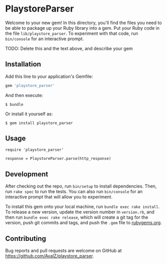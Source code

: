 # PlaystoreParser

Welcome to your new gem! In this directory, you'll find the files you need to be able to package up your Ruby library into a gem. Put your Ruby code in the file `lib/playstore_parser`. To experiment with that code, run `bin/console` for an interactive prompt.

TODO: Delete this and the text above, and describe your gem

## Installation

Add this line to your application's Gemfile:

```ruby
gem 'playstore_parser'
```

And then execute:

    $ bundle

Or install it yourself as:

    $ gem install playstore_parser

## Usage

    require 'playstore_parser'
    
    response = PlaystoreParser.parse(http_response)

## Development

After checking out the repo, run `bin/setup` to install dependencies. Then, run `rake spec` to run the tests. You can also run `bin/console` for an interactive prompt that will allow you to experiment.

To install this gem onto your local machine, run `bundle exec rake install`. To release a new version, update the version number in `version.rb`, and then run `bundle exec rake release`, which will create a git tag for the version, push git commits and tags, and push the `.gem` file to [rubygems.org](https://rubygems.org).

## Contributing

Bug reports and pull requests are welcome on GitHub at https://github.com/AvalZ/playstore_parser.

